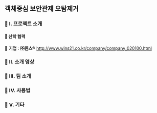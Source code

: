 ## 객체중심 보안관제 오탐제거

### 🔶 I. 프로젝트 소개
#### 🔸 산학 협력
🔹 **기업** : **㈜윈스®**
http://www.wins21.co.kr/company/company_020100.html
### 🔶 II. 소개 영상

### 🔶 III. 팀 소개

### 🔶 IV. 사용법

### 🔶 V. 기타

